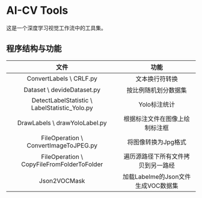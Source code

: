 # AI-CV Tools

这是一个深度学习视觉工作流中的工具集。
## 程序结构与功能

|                      文件                       |                功能                |
|:---------------------------------------------:| :--------------------------------: |
|            ConvertLabels \ CRLF.py            |           文本换行符转换           |
|          Dataset \ devideDataset.py           |        按比例随机划分数据集        |
| DetectLabelStatistic \ LabelStatistic_Yolo.py |            Yolo标注统计            |
|         DrawLabels \ drawYoloLabel.py         |   根据标注文件在图像上绘制标注框   |
|     FileOperation \ ConvertImageToJPEG.py     |        将图像转换为Jpg格式         |
|  FileOperation \ CopyFileFromFolderToFolder   | 遍历源路径下所有文件拷贝到另一路经 |
|                 Json2VOCMask                  | 加载Labelme的Json文件生成VOC数据集 |


